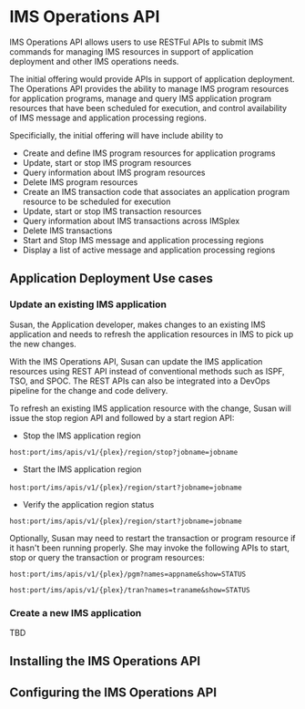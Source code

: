 # IMS Operations API

IMS Operations API allows users to use RESTFul APIs to submit IMS commands for managing IMS resources in support of application deployment and other IMS operations needs.

The initial offering would provide APIs in support of application deployment.  The Operations API provides the ability to manage IMS program resources for application programs, manage and query IMS application program resources that have been scheduled for execution, and control availability of IMS message and application processing regions.  

Specificially, the initial offering will have include ability to 
- Create and define IMS program resources for application programs
- Update, start or stop IMS program resources
- Query information about IMS program resources
- Delete IMS program resources
- Create an IMS transaction code that associates an application program resource to be scheduled for execution
- Update, start or stop IMS transaction resources
- Query information about IMS transactions across IMSplex
- Delete IMS transactions
- Start and Stop IMS message and application processing regions
- Display a list of active message and application processing regions

## Application Deployment Use cases
### Update an existing IMS application
Susan, the Application developer, makes changes to an existing IMS application and needs to refresh the application resources in IMS to pick up the new changes. 

With the IMS Operations API, Susan can update the IMS application resources using REST API instead of conventional methods such as ISPF, TSO, and SPOC.  The REST APIs can also be integrated into a DevOps pipeline for the change and code delivery. 

To refresh an existing IMS application resource with the change, Susan will issue the stop region API and followed by a start region API: 
- Stop the IMS application region
<p><t><code>host:port/ims/apis/v1/{plex}/region/stop?jobname=jobname</code>
  
- Start the IMS application region
<p><t><code>host:port/ims/apis/v1/{plex}/region/start?jobname=jobname</code> 

- Verify the application region status
<p><t><code>host:port/ims/apis/v1/{plex}/region/start?jobname=jobname</code>

Optionally, Susan may need to restart the transaction or program resource if it hasn't been running properly.  She may invoke the following APIs to start, stop or query the transaction or program resources:
<p><code>host:port/ims/apis/v1/{plex}/pgm?names=appname&show=STATUS</code>
<p><code>host:port/ims/apis/v1/{plex}/tran?names=traname&show=STATUS</code>

### Create a new IMS application
TBD

## Installing the IMS Operations API

## Configuring the IMS Operations API
